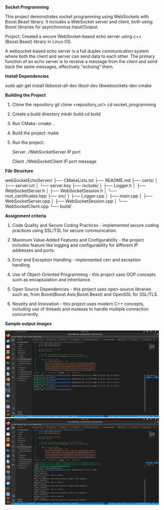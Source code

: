 **Socket Programming**

This project demonstrates socket programming using WebSockets with Boost.Beast library. It includes a WebSocket server and client, both using Boost libraries for asynchronous Input/Output.

Project: Created a secure WebSocket-based echo server using c++(Boost.Beast) library in Linux OS.

A websocket-based echo server is a full duplex communication system where both the client and server can send data to each other. The primary function of an echo server is to receive a message from the client and send back the same messages, effectively "echoing" them.

**Install Dependencies**

sudo apt-get install libboost-all-dev libssl-dev libwebsockets-dev cmake

**Building the Project**

1. Clone the repository
   git clone <repository_url>
   cd socket_programming

2. Create a build directory
   mkdir build
   cd build

3. Run CMake:
   cmake ..

4. Build the project:
   make

5. Run the project:

   Server
       ./WebSocketServer IP port

   Client
       ./WebSocketClient IP port message

**File Structure**

webSocketEchoServer/
├── CMakeLists.txt
├── README.md
├── certs/
│   ├── server.crt
│   └── server.key
├── include/
│   ├── Logger.h
│   ├── WebSocketServer.h
│   ├── WebSocketSession.h
│   └── root_certificates.hpp
├── src/
│   ├── Logger.cpp
│   ├── main.cpp
│   ├── WebSocketServer.cpp
│   ├── WebSocketSession.cpp
│   └── WebSocketClient.cpp
└── build/


**Assignment criteria**

1. Code Quality and Secure Coding Practices - implemented secure coding practices using SSL/TSL for secure communication.

2. Maximum Value-Added Features and Configurability - the project includes feature like logging and configurability for different IP addresses and ports.

3. Error and Exception Handling - implemented cerr and exception handling.

4. Use of Object-Oriented Programming - this project uses OOP concepts such as encapsulation and inheritance.

5. Open Source Dependencies - this project uses open-source libraries such as, from Boost(Boost.Asio,Boost.Beast) and OpenSSL for SSL/TLS.

6. Novelty and Innovation - this project uses modern C++ concepts, including use of threads and mutexes to handle multiple connection concurrently.


**Sample output images**

![Example Image](images/example1.png)
![Example Image](images/example2.png)